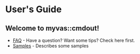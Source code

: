 # User's Guide

## Welcome to myvas::cmdout!

* [FAQ](faq.md) - Have a question? Want some tips? Check here first.
* [Samples](samples.md) - Describes some samples
